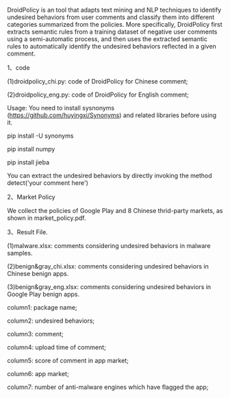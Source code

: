 DroidPolicy is an tool that adapts text mining and NLP techniques to identify undesired behaviors from user comments and classify them into different categories summarized from the policies. 
More specifically, DroidPolicy first extracts semantic rules from a training dataset of negative user comments using a semi-automatic process, 
and then uses the extracted semantic rules to automatically identify the undesired behaviors reflected in a given comment.

1、code

(1)droidpolicy_chi.py: code of DroidPolicy for Chinese comment;

(2)droidpolicy_eng.py: code of DroidPolicy for English comment;

Usage: You need to install sysnonyms (https://github.com/huyingxi/Synonyms) and related libraries before using it.

pip install -U synonyms

pip install numpy

pip install jieba

You can extract the undesired behaviors by directly invoking the method detect('your comment here')

2、Market Policy

We collect the policies of Google Play and 8 Chinese thrid-party markets, as shown in market_policy.pdf.

3、Result File.

(1)malware.xlsx: comments considering undesired behaviors in malware samples.

(2)benign&gray_chi.xlsx: comments considering undesired behaviors in Chinese benign apps.

(3)benign&gray_eng.xlsx: comments considering undesired behaviors in Google Play benign apps.

column1: package name;

column2: undesired behaviors;

column3: comment;

column4: upload time of comment;

column5: score of comment in app market;

column6: app market;

column7: number of anti-malware engines which have flagged the app;
